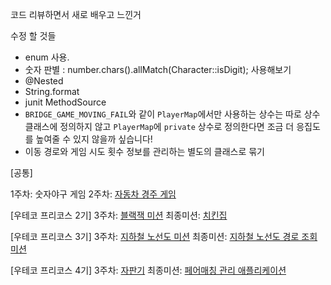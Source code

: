 코드 리뷰하면서 새로 배우고 느낀거 

수정 할 것들

- enum 사용.
- 숫자 판별 : number.chars().allMatch(Character::isDigit); 사용해보기
- @Nested
- String.format
- junit MethodSource
- `BRIDGE_GAME_MOVING_FAIL`와 같이 `PlayerMap`에서만 사용하는 상수는 따로 상수 클래스에 정의하지 않고 `PlayerMap`에 `private` 상수로 정의한다면 조금 더 응집도를 높여줄 수 있지 않을까 싶습니다!
- 이동 경로와 게임 시도 횟수 정보를 관리하는 별도의 클래스로 묶기



[공통]

1주차: 숫자야구 게임
2주차: [자동차 경주 게임](https://github.com/woowacourse/java-racingcar-precourse)

[우테코 프리코스 2기]
3주차: [블랙잭 미션](https://github.com/woowacourse/java-blackjack-precourse)
최종미션: [치킨집](https://github.com/woowacourse/java-chicken-2019)

[우테코 프리코스 3기]
3주차: [지하철 노선도 미션](https://github.com/woowacourse/java-subway-map-precourse)
최종미션: [지하철 노선도 경로 조회 미션](https://github.com/woowacourse/java-subway-path-precourse)

[우테코 프리코스 4기]
3주차: [자판기](https://github.com/woowacourse/java-vendingmachine-precourse)
최종미션: [페어매칭 관리 애플리케이션](https://github.com/woowacourse/java-pairmatching-precourse) 

